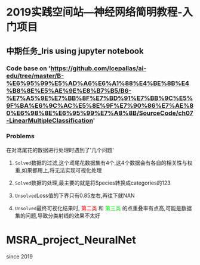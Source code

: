 # 2019实践空间站—神经网络简明教程-入门项目

## 中期任务_Iris using jupyter notebook

### Code base on  'https://github.com/Icepallas/ai-edu/tree/master/B-%E6%95%99%E5%AD%A6%E6%A1%88%E4%BE%8B%E4%B8%8E%E5%AE%9E%E8%B7%B5/B6-%E7%A5%9E%E7%BB%8F%E7%BD%91%E7%BB%9C%E5%9F%BA%E6%9C%AC%E5%8E%9F%E7%90%86%E7%AE%80%E6%98%8E%E6%95%99%E7%A8%8B/SourceCode/ch07-LinearMultipleClassification'

### Problems
在对鸢尾花的数据进行处理时遇到了'几个问题'

   1. `Solved`数据的过滤,这个鸢尾花数据集有4个,这4个数据会有各自的相关性与权重,如果都用上,将无法实现可视化处理

   2. `Solved`数据的处理,最主要的就是将Species转换成categories的123

   3. `Unsolved`Loss值的下界只有0.85左右,再往下就NAN

   4. `Unsolved`最终可视化结果时, <font color=#FF0000> 第二类 </font>和<font color=#00FF00> 第三类 </font>的点重叠率有点高,可能是数据集的问题,导致分类射线的效果不太好










# MSRA_project_NeuralNet
since 2019
